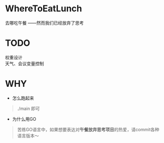 # WhereToEatLunch
去哪吃午餐 ——然而我们已经放弃了思考

# TODO  
权重设计  
天气、会议变量控制  

# WHY  
+ 怎么跑起来  

> ./main 即可 

+ 为什么用GO  

> 苦练GO语言中，如果想要表达对**午餐放弃思考项目**的热爱，请commit各种语言版本～
